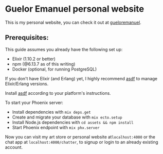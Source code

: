 # Guelor Emanuel personal website

This is my personal website, you can check it out at [gueloremanuel](https://gueloremanuel.com/).

## Prerequisites:

This guide assumes you already have the following set up:

* Elixir (1.10.2 or better)
* npm (@6.13.7 as of this writing)
* Docker (optional, for running PostgreSQL)

If you don't have Elixir (and Erlang) yet, I highly recommend [asdf](https://asdf-vm.com/#/) to manage Elixir/Erlang versions.

Install [asdf](https://asdf-vm.com/#/) according to your platform's instructions.

To start your Phoenix server:

* Install dependencies with `mix deps.get`
* Create and migrate your database with `mix ecto.setup`
* Install Node.js dependencies with `cd assets && npm install`
* Start Phoenix endpoint with `mix phx.server`

Now you can visit my art store or personal website at`localhost:4000` or the chat app at `localhost:4000/chatter`, to signup or login to an already existing account.

